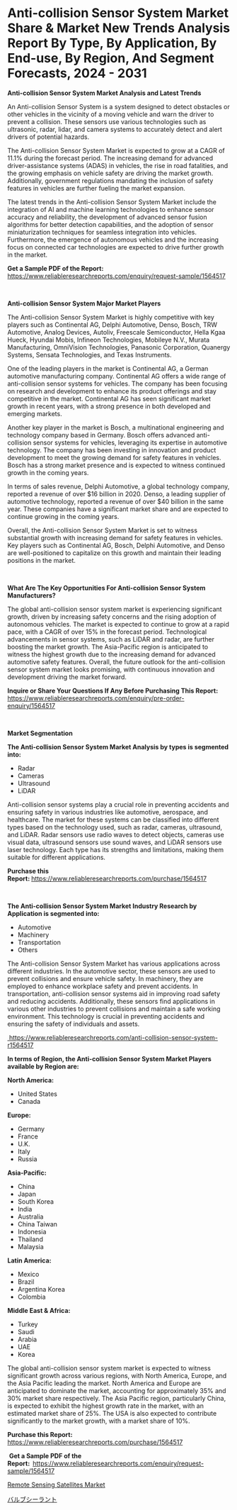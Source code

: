 <p><h1>Anti-collision Sensor System Market Share & Market New Trends Analysis Report By Type, By Application, By End-use, By Region, And Segment Forecasts, 2024 - 2031</h1></p><p><strong>Anti-collision Sensor System Market Analysis and Latest Trends</strong></p>
<p><p>An Anti-collision Sensor System is a system designed to detect obstacles or other vehicles in the vicinity of a moving vehicle and warn the driver to prevent a collision. These sensors use various technologies such as ultrasonic, radar, lidar, and camera systems to accurately detect and alert drivers of potential hazards.</p><p>The Anti-collision Sensor System Market is expected to grow at a CAGR of 11.1% during the forecast period. The increasing demand for advanced driver-assistance systems (ADAS) in vehicles, the rise in road fatalities, and the growing emphasis on vehicle safety are driving the market growth. Additionally, government regulations mandating the inclusion of safety features in vehicles are further fueling the market expansion.</p><p>The latest trends in the Anti-collision Sensor System Market include the integration of AI and machine learning technologies to enhance sensor accuracy and reliability, the development of advanced sensor fusion algorithms for better detection capabilities, and the adoption of sensor miniaturization techniques for seamless integration into vehicles. Furthermore, the emergence of autonomous vehicles and the increasing focus on connected car technologies are expected to drive further growth in the market.</p></p>
<p><strong>Get a Sample PDF of the Report:&nbsp;</strong> <a href="https://www.reliableresearchreports.com/enquiry/request-sample/1564517">https://www.reliableresearchreports.com/enquiry/request-sample/1564517</a></p>
<p>&nbsp;</p>
<p><strong>Anti-collision Sensor System Major Market Players</strong></p>
<p><p>The Anti-collision Sensor System Market is highly competitive with key players such as Continental AG, Delphi Automotive, Denso, Bosch, TRW Automotive, Analog Devices, Autoliv, Freescale Semiconductor, Hella Kgaa Hueck, Hyundai Mobis, Infineon Technologies, Mobileye N.V., Murata Manufacturing, OmniVision Technologies, Panasonic Corporation, Quanergy Systems, Sensata Technologies, and Texas Instruments.</p><p>One of the leading players in the market is Continental AG, a German automotive manufacturing company. Continental AG offers a wide range of anti-collision sensor systems for vehicles. The company has been focusing on research and development to enhance its product offerings and stay competitive in the market. Continental AG has seen significant market growth in recent years, with a strong presence in both developed and emerging markets.</p><p>Another key player in the market is Bosch, a multinational engineering and technology company based in Germany. Bosch offers advanced anti-collision sensor systems for vehicles, leveraging its expertise in automotive technology. The company has been investing in innovation and product development to meet the growing demand for safety features in vehicles. Bosch has a strong market presence and is expected to witness continued growth in the coming years.</p><p>In terms of sales revenue, Delphi Automotive, a global technology company, reported a revenue of over $16 billion in 2020. Denso, a leading supplier of automotive technology, reported a revenue of over $40 billion in the same year. These companies have a significant market share and are expected to continue growing in the coming years.</p><p>Overall, the Anti-collision Sensor System Market is set to witness substantial growth with increasing demand for safety features in vehicles. Key players such as Continental AG, Bosch, Delphi Automotive, and Denso are well-positioned to capitalize on this growth and maintain their leading positions in the market.</p></p>
<p>&nbsp;</p>
<p><strong>What Are The Key Opportunities For Anti-collision Sensor System Manufacturers?</strong></p>
<p><p>The global anti-collision sensor system market is experiencing significant growth, driven by increasing safety concerns and the rising adoption of autonomous vehicles. The market is expected to continue to grow at a rapid pace, with a CAGR of over 15% in the forecast period. Technological advancements in sensor systems, such as LiDAR and radar, are further boosting the market growth. The Asia-Pacific region is anticipated to witness the highest growth due to the increasing demand for advanced automotive safety features. Overall, the future outlook for the anti-collision sensor system market looks promising, with continuous innovation and development driving the market forward.</p></p>
<p><strong>Inquire or Share Your Questions If Any Before Purchasing This Report:</strong> <a href="https://www.reliableresearchreports.com/enquiry/pre-order-enquiry/1564517">https://www.reliableresearchreports.com/enquiry/pre-order-enquiry/1564517</a></p>
<p>&nbsp;</p>
<p><strong>Market Segmentation</strong></p>
<p><strong>The Anti-collision Sensor System Market Analysis by types is segmented into:</strong></p>
<p><ul><li>Radar</li><li>Cameras</li><li>Ultrasound</li><li>LiDAR</li></ul></p>
<p><p>Anti-collision sensor systems play a crucial role in preventing accidents and ensuring safety in various industries like automotive, aerospace, and healthcare. The market for these systems can be classified into different types based on the technology used, such as radar, cameras, ultrasound, and LiDAR. Radar sensors use radio waves to detect objects, cameras use visual data, ultrasound sensors use sound waves, and LiDAR sensors use laser technology. Each type has its strengths and limitations, making them suitable for different applications.</p></p>
<p><strong>Purchase this Report:&nbsp;</strong><a href="https://www.reliableresearchreports.com/purchase/1564517">https://www.reliableresearchreports.com/purchase/1564517</a></p>
<p>&nbsp;</p>
<p><strong>The Anti-collision Sensor System Market Industry Research by Application is segmented into:</strong></p>
<p><ul><li>Automotive</li><li>Machinery</li><li>Transportation</li><li>Others</li></ul></p>
<p><p>The Anti-collision Sensor System Market has various applications across different industries. In the automotive sector, these sensors are used to prevent collisions and ensure vehicle safety. In machinery, they are employed to enhance workplace safety and prevent accidents. In transportation, anti-collision sensor systems aid in improving road safety and reducing accidents. Additionally, these sensors find applications in various other industries to prevent collisions and maintain a safe working environment. This technology is crucial in preventing accidents and ensuring the safety of individuals and assets.</p></p>
<p><a href="https://www.reliableresearchreports.com/anti-collision-sensor-system-r1564517">&nbsp;https://www.reliableresearchreports.com/anti-collision-sensor-system-r1564517</a></p>
<p><strong>In terms of Region, the Anti-collision Sensor System Market Players available by Region are:</strong></p>
<p>
    <p> <strong> North America: </strong>
        <ul>
            <li>United States</li>
            <li>Canada</li>
        </ul>
        </p> 
    <p> <strong> Europe: </strong>
        <ul>
            <li>Germany</li>
            <li>France</li>
            <li>U.K.</li>
            <li>Italy</li>
            <li>Russia</li>
        </ul>
        </p> 
    <p> <strong> Asia-Pacific: </strong>
        <ul>
            <li>China</li>
            <li>Japan</li>
            <li>South Korea</li>
            <li>India</li>
            <li>Australia</li>
            <li>China Taiwan</li>
            <li>Indonesia</li>
            <li>Thailand</li>
            <li>Malaysia</li>
        </ul>
        </p> 
    <p> <strong> Latin America: </strong>
        <ul>
            <li>Mexico</li>
            <li>Brazil</li>
            <li>Argentina Korea</li>
            <li>Colombia</li>
        </ul>
        </p> 
    <p> <strong> Middle East & Africa: </strong>
        <ul>
            <li>Turkey</li>
            <li>Saudi</li>
            <li>Arabia</li>
            <li>UAE</li>
            <li>Korea</li>
        </ul>
    </p>
    </p>
<p><p>The global anti-collision sensor system market is expected to witness significant growth across various regions, with North America, Europe, and the Asia Pacific leading the market. North America and Europe are anticipated to dominate the market, accounting for approximately 35% and 30% market share respectively. The Asia Pacific region, particularly China, is expected to exhibit the highest growth rate in the market, with an estimated market share of 25%. The USA is also expected to contribute significantly to the market growth, with a market share of 10%.</p></p>
<p><strong>Purchase this Report: </strong><a href="https://www.reliableresearchreports.com/purchase/1564517">https://www.reliableresearchreports.com/purchase/1564517</a></p>
<p>&nbsp;<strong>Get a Sample PDF of the Report:&nbsp;&nbsp;</strong><a href="https://www.reliableresearchreports.com/enquiry/request-sample/1564517">https://www.reliableresearchreports.com/enquiry/request-sample/1564517</a></p>
<p><strong></strong></p>
<p><p><a href="https://view.publitas.com/reportprime-1/remote-sensing-satellites-market-exploring-market-share-market-trends-and-future-growth/">Remote Sensing Satellites Market</a></p><p><a href="https://medium.com/@thomasbaker655/%E3%83%90%E3%83%AB%E3%83%96%E3%82%B7%E3%83%BC%E3%83%A9%E3%83%B3%E3%83%88%E5%B8%82%E5%A0%B4%E3%83%AC%E3%83%9D%E3%83%BC%E3%83%88%E3%81%AF-%E3%81%93%E3%81%AE%E5%B8%82%E5%A0%B4%E3%81%AE%E6%9C%80%E6%96%B0%E3%81%AE%E3%83%88%E3%83%AC%E3%83%B3%E3%83%89%E3%81%A8%E6%88%90%E9%95%B7%E6%A9%9F%E4%BC%9A%E3%82%92%E7%A4%BA%E3%81%97%E3%81%A6%E3%81%84%E3%81%BE%E3%81%99-8dae9cb7a748">バルブシーラント</a></p></p>